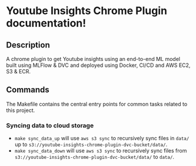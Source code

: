 # Youtube Insights Chrome Plugin documentation!

## Description

A chrome plugin to get Youtube insights using an end-to-end ML model built using MLFlow & DVC and deployed using Docker, CI/CD and AWS EC2, S3 & ECR.

## Commands

The Makefile contains the central entry points for common tasks related to this project.

### Syncing data to cloud storage

* `make sync_data_up` will use `aws s3 sync` to recursively sync files in `data/` up to `s3://youtube-insights-chrome-plugin-dvc-bucket/data/`.
* `make sync_data_down` will use `aws s3 sync` to recursively sync files from `s3://youtube-insights-chrome-plugin-dvc-bucket/data/` to `data/`.


